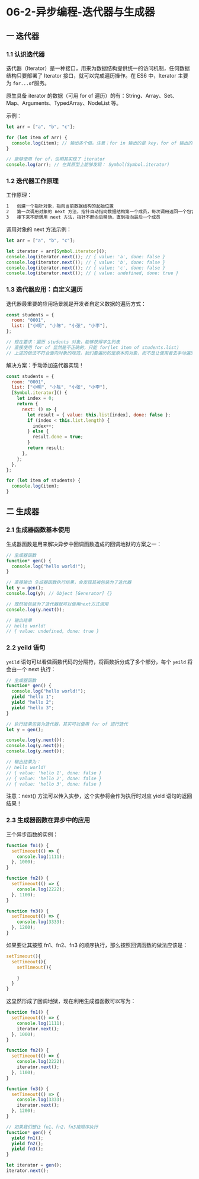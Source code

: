 # 06-2-异步编程-迭代器与生成器

## 一 迭代器

### 1.1 认识迭代器

迭代器（Iterator）是一种接口，用来为数据结构提供统一的访问机制，任何数据结构只要部署了 Iterator 接口，就可以完成遍历操作。在 ES6 中，Iterator 主要为 `for...of`服务。

原生具备 iterator 的数据（可用 for of 遍历）的有：String、Array、Set、Map、Arguments、TypedArray、NodeList 等。

示例：

```js
let arr = ["a", "b", "c"];

for (let item of arr) {
  console.log(item); // 输出各个值。注意：for in 输出的是 key，for of 输出的是 value
}

// 能够使用 for of，说明其实现了 iterator
console.log(arr); // 在其原型上能够发现： Symbol(Symbol.iterator)
```

### 1.2 迭代器工作原理

工作原理：

```txt
1   创建一个指针对象，指向当前数据结构的起始位置
2   第一次调用对象的 next 方法，指针自动指向数据结构第一个成员，每次调用返回一个包含 value 和 done 属性的对象
3   接下来不断调用 next 方法，指针不断向后移动，直到指向最后一个成员
```

调用对象的 next 方法示例：

```js
let arr = ["a", "b", "c"];

let iterator = arr[Symbol.iterator]();
console.log(iterator.next()); // { value: 'a', done: false }
console.log(iterator.next()); // { value: 'b', done: false }
console.log(iterator.next()); // { value: 'c', done: false }
console.log(iterator.next()); // { value: undefined, done: true }
```

### 1.3 迭代器应用：自定义遍历

迭代器最重要的应用场景就是开发者自定义数据的遍历方式：

```js
const students = {
  room: "0001",
  list: ["小明", "小陈", "小张", "小李"],
};

// 现在要求：遍历 students 对象，能够获得学生列表
// 直接使用 for of 显然是不正确的，只能 for(let item of students.list)
// 上述的做法不符合面向对象的规范，我们要遍历的是原本的对象，而不是让使用者去手动遍历其内部数据
```

解决方案：手动添加迭代器实现！

```js
const students = {
  room: "0001",
  list: ["小明", "小陈", "小张", "小李"],
  [Symbol.iterator]() {
    let index = 0;
    return {
      next: () => {
        let result = { value: this.list[index], done: false };
        if (index < this.list.length) {
          index++;
        } else {
          result.done = true;
        }
        return result;
      },
    };
  },
};

for (let item of students) {
  console.log(item);
}
```

## 二 生成器

### 2.1 生成器函数基本使用

生成器函数是用来解决异步中回调函数造成的回调地狱的方案之一：

```js
// 生成器函数
function* gen() {
  console.log("hello world!");
}

// 直接输出 生成器函数执行结果，会发现其被包装为了迭代器
let y = gen();
console.log(y); // Object [Generator] {}

// 既然被包装为了迭代器就可以使用next方式调用
console.log(y.next());

// 输出结果
// hello world!
// { value: undefined, done: true }
```

### 2.2 yeild 语句

`yeild` 语句可以看做函数代码的分隔符，将函数拆分成了多个部分，每个 `yeild` 将会由一个 next 执行：

```js
// 生成器函数
function* gen() {
  console.log("hello world!");
  yield "hello 1";
  yield "hello 2";
  yield "hello 3";
}

// 执行结果包装为迭代器，其实可以使用 for of 进行迭代
let y = gen();

console.log(y.next());
console.log(y.next());
console.log(y.next());

// 输出结果为：
// hello world!
// { value: 'hello 1', done: false }
// { value: 'hello 2', done: false }
// { value: 'hello 3', done: false }
```

注意：next() 方法可以传入实参，这个实参将会作为执行时对应 yield 语句的返回结果！

### 2.3 生成器函数在异步中的应用

三个异步函数的实例：

```js
function fn1() {
  setTimeout(() => {
    console.log(1111);
  }, 1000);
}

function fn2() {
  setTimeout(() => {
    console.log(2222);
  }, 1100);
}

function fn3() {
  setTimeout(() => {
    console.log(3333);
  }, 1200);
}
```

如果要让其按照 fn1、fn2、fn3 的顺序执行，那么按照回调函数的做法应该是：

```js
setTimeout(){
  setTimeout(){
    setTimeout(){

    }
  }
}
```

这显然形成了回调地狱，现在利用生成器函数可以写为：

```js
function fn1() {
  setTimeout(() => {
    console.log(1111);
    iterator.next();
  }, 1000);
}

function fn2() {
  setTimeout(() => {
    console.log(2222);
    iterator.next();
  }, 1100);
}

function fn3() {
  setTimeout(() => {
    console.log(3333);
    iterator.next();
  }, 1200);
}

// 如果我们想让 fn1、fn2、fn3按顺序执行
function* gen() {
  yield fn1();
  yield fn2();
  yield fn3();
}

let iterator = gen();
iterator.next();
```
